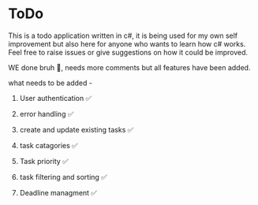# ToDo
This is a todo application written in c#, it is being used for my own self improvement but also here for anyone who wants to learn how c# works. Feel free to raise issues or give suggestions on how it could be improved.

WE done bruh 🥳, needs more comments but all features have been added.


what needs to be added -

1. User authentication ✅

2. error handling ✅

3. create and update existing tasks ✅

4. task catagories ✅
   
6. Task priority ✅

7. task filtering and sorting ✅

8. Deadline managment ✅
